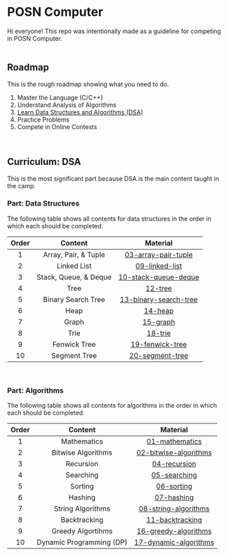 # POSN Computer

Hi everyone! This repo was intentionally made as a guideline for competing in POSN Computer.
<br><br>

## Roadmap

This is the rough roadmap showing what you need to do.

1. Master the Language (C/C++)
2. Understand Analysis of Algorithms
3. [Learn Data Structures and Algorithms (DSA)](#curriculum-dsa)
4. Practice Problems
5. Compete in Online Contests
<br>

## Curriculum: DSA

This is the most significant part because DSA is the main content taught in the camp.

### Part: Data Structures

The following table shows all contents for data structures in the order in which each should be completed.

| Order | Content | Material |
|:---:|:---:|:---:|
| 1 | Array, Pair, & Tuple | [03-array-pair-tuple](materials/03-array-pair-tuple/) |
| 2 | Linked List | [09-linked-list](materials/09-linked-list/) |
| 3 | Stack, Queue, & Deque | [10-stack-queue-deque](materials/10-stack-queue-deque/) |
| 4 | Tree | [12-tree](materials/12-tree/) |
| 5 | Binary Search Tree | [13-binary-search-tree](materials/13-binary-search-tree/) |
| 6 | Heap | [14-heap](materials/14-heap/) |
| 7 | Graph | [15-graph](materials/15-graph/) |
| 8 | Trie | [18-trie](materials/18-trie/) |
| 9 | Fenwick Tree | [19-fenwick-tree](materials/19-fenwick-tree/) |
| 10 | Segment Tree | [20-segment-tree](materials/20-segment-tree/) |
<br>

### Part: Algorithms

The following table shows all contents for algorithms in the order in which each should be completed.

| Order | Content | Material |
|:---:|:---:|:---:|
| 1 | Mathematics | [01-mathematics](materials/01-mathematics/) |
| 2 | Bitwise Algorithms | [02-bitwise-algorithms](materials/02-bitwise-algorithms/) |
| 3 | Recursion | [04-recursion](materials/04-recursion/) |
| 4 | Searching | [05-searching](materials/05-searching/) |
| 5 | Sorting | [06-sorting](materials/06-sorting/) |
| 6 | Hashing | [07-hashing](materials/07-hashing/) |
| 7 | String Algorithms | [08-string-algorithms](materials/08-string-algorithms/) |
| 8 | Backtracking | [11-backtracking](materials/11-backtracking/) |
| 9 | Greedy Algortihms | [16-greedy-algorithms](materials/16-greedy-algorithms/) |
| 10 | Dynamic Programming (DP) | [17-dynamic-algorithms](materials/17-dynamic-programming/) |